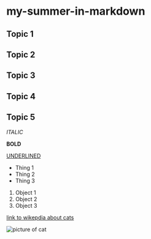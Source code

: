 # my-summer-in-markdown
## Topic 1
## Topic 2
## Topic 3
## Topic 4
## Topic 5
*ITALIC*

**BOLD**

<u>UNDERLINED</u>

- Thing 1
- Thing 2
- Thing 3

1. Object 1
2. Object 2
3. Object 3

[link to wikepdia about cats](https://en.wikipedia.org/wiki/Cat)



![picture of cat](cat.png)